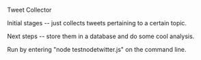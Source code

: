 Tweet Collector

Initial stages -- just collects tweets pertaining to a certain topic.

Next steps -- store them in a database and do some cool analysis.

Run by entering "node testnodetwitter.js" on the command line.